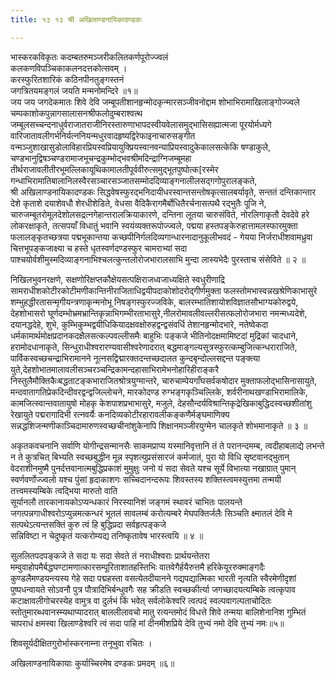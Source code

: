 ```yaml
---
title: १३ १३ श्री अखिलाण्डनायिकादण्डकः

---
```

 

भास्करकविकृतः कदम्बतरुमञ्जरीकलितकर्णपूरोज्ज्वलं  
कलकणविपञ्चिकाकलनदत्तकोत्सवम् ।  
करस्फुरितशारिकं कठिनपीनतुङ्गस्तनं  
जगत्रितयमङ्गलं जयति मन्मनोमन्दिरे ॥१॥  
जय जय जगदेकमातः शिवे देवि जम्बूपतीशानहृन्मोदकृन्मारसञ्जीवनोद्दाम शोभाभिरामाखिलाङ्गोज्ज्वले चम्पकाशोकपुन्नागसालासनश्रीफलोदुम्बराश्वत्थ जम्बूलसच्चन्दनाधुर्वराजातराजीनिरस्तारुणाभापदस्वीयवेलासमुद्भासिसह्यात्मजा पूरयोर्मध्यगे वारिजातावलीगर्भनिर्यत्ननियन्मधुरवादहृष्यद्विरेफाइनाचारुसङ्गीत वन्मञ्जुशाखासुडोलाविहारप्रियस्वप्रियायुक्प्रियस्वानवन्याप्रियस्वादुकेकालसत्केकि षण्डाकुले, चण्डभानुद्विषञ्चण्डरामाजभूचन्द्रकुम्भोद्भवश्रीमदिन्द्राग्निजम्बूमहा तीर्थराजावलीतीरभूमल्लिकायूथिकामालतीपूर्ववीरुत्समुद्भूतपुष्पोत्क[रस्मेर  
गन्धाभिरामातिबालानिलस्वैरसञ्चारसञ्जातसम्मोददिव्याङ्गनालीलसद्गगोपुरालङ्कते,  
श्री अखिलाण्डनायिकादण्डकः सिद्धवेषस्फुरद्भनिदायीधरस्वान्तसन्तोषकृत्सालबर्यावृते, सन्ततं दन्तिकान्तार देशे कृताशे दयाशेवधौ शेरधीशेडिते, वेधसा वैदिकैरागमैर्बोधितैरर्चनासत्पथै रद्भुतैः पूजि ने, चारुजम्बूतरोमूलदेशोलसद्रत्नगेहान्तरालक्रियाकारणे, दन्तिना लूतया चारुसंविते, नोरलिगाकृतौ देवदेवे हरे लोकरक्षाकृते, तत्सपयाँ विधातुं भवानि स्वयंव्यक्तरूपोज्ज्वले, पद्मया हस्तपङ्केरुहात्तामलस्फारमुक्ता फलालङ्कृतच्छत्रया पद्मभूकान्तया कच्छपीनिर्गलदिव्यगान्धारनादानुकूलीभवदं - गेयया निर्जराधीशवामध्रुवा चित्तभूपङ्कजाक्ष्या च हस्ते धृतस्वर्णदण्डस्फुर चामराभ्यां सदा पाश्चयोर्वशीमुस्मदिव्याङ्गनाभिश्चलत्कुन्तलोरोजभारालसाभि मुन्दा लास्यभेदैः पुरस्ताच संसेविते ॥ २ ॥  

निखिलभुवनरक्षणे, सक्षणोरिक्षप्तकौक्षेयसत्पक्षिराजध्वजाध्यक्षिते स्वधुरीणाद्रि  
सामराधीशकोटीरकोटीमणीकान्तिनीराजिताधिद्वयीपदाकोशोदरोद्गीर्णमुक्ता फलस्तोमभास्वन्नखश्रेणिकाभासुरे शम्भुहद्धीरतासन्मृगीयन्त्रणाकृन्मनोभू निषङ्गस्फुरज्जविके, बालरम्भातिशायोशविज्ञातसौभाग्यकोरुद्वये, देहशोभासरो घूर्णदम्भोभ्रमभ्रान्तिकृन्नाभिगम्भीरताभासुरे,नीलरोमावलीवल्लरीसत्फलोरोजभारा नमन्मध्यदेशे, दयानद्धदेहे, शुभे, कुम्भिकुम्भद्वयीधिकियादक्षवक्षोरुहद्वन्द्वसंवर्धि तेशानहृन्मोदभारे, नतेष्वेकदा धर्मकामार्थमोक्षप्रदानकदक्षैलसत्कल्पवल्लीसमैः बाहुभिः पङ्कजे भीतिनोदक्षमामिष्टदां मुद्रिकां चादधाने, हरामोदधानाकृते, सिन्धुराधीश्वरारण्यवासीश्वरेणादरात् बद्धमाङ्गल्यसूत्रस्फुरत्कम्बुजित्कन्धराराजिते, पार्विकस्वच्छचन्द्राभिरामानने नूत्नसद्विद्मारक्तदन्तच्छदालत कुन्दबृन्दोल्लसद्दन्त पङ्क्त्या युते,देहशोभातमालावलीसञ्चरञ्चन्द्रिकामन्दहासाभिरामेभनोहारिहीराङ्करै निस्तुलैमौक्तिकैःबद्धताटङ्कभाराजितश्रोत्रयुग्मान्तरे, चारुचाम्पेयगाँघसर्वकषोदार मुक्ताफलोद्भासिनासायुते, मन्दवातागतिप्रेकदिन्दीवरद्वन्द्वजिल्लोचने, मारकोदण्ड रुग्भङ्गकृञ्चिल्लिके, शर्वरीनाथखण्डाभिरामालिके, कामजित्स्वान्तवातायुषो मोहकृ केशपाशप्रभाभासुरे, मजुले, देहसौन्दर्यविश्रान्तिकृद्रेखिकाबुद्धिदस्वच्छशीतांशु रेखायुते पद्मरागादिभी रत्नवर्यैः कनदिव्यकोटीरहारावलीकङ्कणैर्मङ्घमाणिक्य सन्नद्धशिजन्मणीकाञ्चिदामारुणस्वच्छचीनांशुकेनापि शिक्षानमञ्जीरयुग्मेन चालकृते शोभमानाकृते ॥ ३ ॥  

अकृतकवचनानि सर्वाणि योगीन्द्रसन्मानसैः साकमप्राप्य यस्मानिवृत्तानि तं ते परानन्दमम्ब, त्वदीहाबलाद्ये लभन्ते न ते कुत्रचित् बिभ्यति स्वच्छबुद्धीन मून्न स्पृशत्युप्रसंसारजं कर्मजातं, पुरा यो विधि सृष्टवानद्भुतान् वेदराशीनमुष्मै पुनर्दत्तवानात्मबुद्धिप्रकाशं मुमुक्षुः जनो यं सदा सेवते यश्च सूर्ये विभात्या नखाग्रात् पुमान् स्वर्णवर्णोज्ज्वलो यश्च पुंसां हृदाकाशगः सच्चिदानन्दरूपः शिवस्तस्य शक्तिस्त्वमस्युत्तमा तन्मयी तत्त्वमस्यम्बिके त्वद्भिया मारुतो वाति  
सूर्यानलौ तारकानायकोऽप्यन्धकारं निरस्यानिशं जङ्गमं स्थावरं चाभितः पालयन्ते जगत्पन्नगाधीश्वरोऽप्युन्नमत्कन्धरं भूतलं सावलम्बं करोत्यम्बरे मेघपक्तिर्जलैः सिञ्चति क्ष्मातलं देवि मे सत्पथेऽत्यन्तसक्तिं कुरु त्वं हि बुद्धिप्रदा सर्वहृत्पङ्कजे  
सन्निविष्टा न चेदुष्कृतं यत्करोम्यद्य तनिष्कृतावेष भारस्त्वयि ॥ ४ ॥  

सुललितपदपङ्कजे ते सदा यः सदा सेवते तं नराधीश्वराः प्रार्थयन्तेतरा मम्वुवाहोपमैर्बद्धघण्टामणात्कारसम्पूरिताशातहस्तिभिः वातवेगैर्हयैरुत्तमै हरिकेयूररुक्माङ्गदैः कुण्डलैमण्डयन्त्यस्य गेहे सदा पद्महस्ता वसत्येतदीयानने गद्यपद्यात्मिका भारती नृत्यति स्वैरमेणीदृशां पुष्पधन्वायते सोऽवनौ पुत्र पौत्रादिभिर्बन्धुवगैः सह क्रीडति स्वच्छकीर्त्या जगच्छादयत्यम्बिके त्वत्कृपाव कटाक्षावलीगोचरस्येह वामुत्र वा दुर्लभं किं भवेत् सर्वलोकेश्वरि त्वत्पदं स्वल्पवागल्पताचोदितः स्तोतुमारब्धवानस्म्यथाप्यादरात् बाललीलावचो मातु रत्यन्तमोदं विधत्ते शिवे तन्मया बालिशेनानिश गुम्भितं चापराधं क्षमस्वा खिलाण्डेश्वरि त्वं सदा पाहि मां दीनमीशप्रिये देवि तुभ्यं नमो देवि तुभ्यं नमः॥५॥  

शिवसूर्यदीक्षितगुरोर्भास्करनाम्ना तनूभुवा रचितः ।  

अखिलाण्डनायिकायाः कुर्याच्चिरमेष दण्डकः प्रमदम् ॥६॥  
